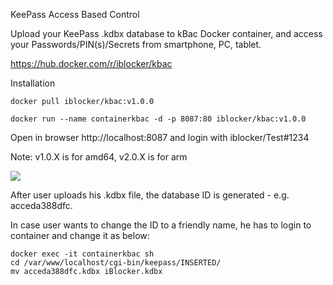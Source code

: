 KeePass Access Based Control

Upload your KeePass .kdbx database to kBac Docker container, and access your Passwords/PIN(s)/Secrets from smartphone, PC, tablet.

https://hub.docker.com/r/iblocker/kbac



Installation

```
docker pull iblocker/kbac:v1.0.0

docker run --name containerkbac -d -p 8087:80 iblocker/kbac:v1.0.0
```
Open in browser http://localhost:8087 and login with iblocker/Test#1234

Note: v1.0.X is for amd64, v2.0.X is for arm

![](https://www.2transfer.eu/github/pics/kbac.png)

After user uploads his .kdbx file, the database ID is generated - e.g. acceda388dfc.

In case user wants to change the ID to a friendly name, he has to login to container and change it as below:
```
docker exec -it containerkbac sh
cd /var/www/localhost/cgi-bin/keepass/INSERTED/
mv acceda388dfc.kdbx iBlocker.kdbx
```


